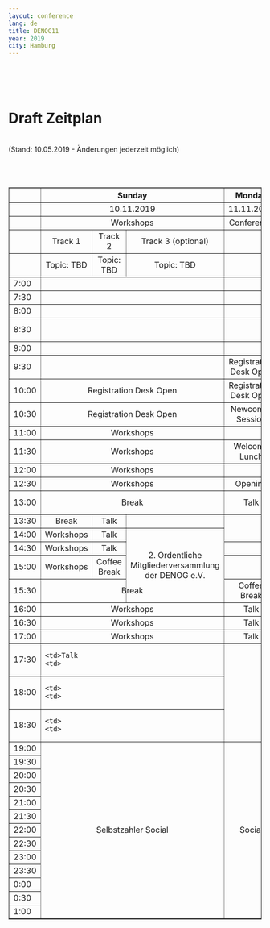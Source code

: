```yaml
---
layout: conference
lang: de
title: DENOG11
year: 2019
city: Hamburg
---
```

<br>
<br>
<br>
<h1>Draft Zeitplan</h1><br>
(Stand: 10.05.2019 - Änderungen jederzeit möglich)<br>
<br>
<br>
<br>
<table border='1'>
  <tr>
    <th></th>
    <th colspan='3'><b><center>Sunday
    <th><b><center>Monday
    <th><b><center>Tuesday
  
  <tr>
    <td>
    <td colspan='3'><center>10.11.2019
    <td><center>11.11.2019
    <td><center>12.11.2019
  
  <tr>
    <td>
    <td colspan='3'><center>Workshops
    <td><center>Conference
    <td><center>Conference
  
  <tr>
    <td>
    <td><center>Track 1
    <td><center>Track 2
    <td><center>Track 3 (optional)
    <td>
    <td>
  
  <tr>
    <td>
    <td><center>Topic: TBD
    <td><center>Topic: TBD
    <td><center>Topic: TBD
    <td>
    <td>
  
  <tr>
    <td>7:00
    <td colspan='3'>
    <td>
    <td>
  
  <tr>
    <td>7:30
    <td colspan='3'>
    <td>
    <td>
  
  <tr>
    <td>8:00
    <td colspan='3'>
    <td>
    <td>
  
  <tr>
    <td>8:30
    <td colspan='3'>
    <td>
    <td><center>Registration Desk Open
  
  <tr>
    <td>9:00
    <td colspan='3'>
    <td>
    <td><center>Talk
  
  <tr>
    <td>9:30
    <td colspan='3'>
    <td><center>Registration Desk Open
    <td><center>Talk
  
  <tr>
    <td>10:00
    <td colspan='3'><center>Registration Desk Open
    <td><center>Registration Desk Open
    <td><center>Talk
  
  <tr>
    <td>10:30
    <td colspan='3'><center>Registration Desk Open
    <td><center>Newcomer Session
    <td><center>Coffee Break
  
  <tr>
    <td>11:00
    <td colspan='3'><center>Workshops
    <td>
    <td><center>Talk
  
  <tr>
    <td>11:30
    <td colspan='3'><center>Workshops
    <td><center>Welcome Lunch
    <td><center>Talk
  
  <tr>
    <td>12:00
    <td colspan='3'><center>Workshops
    <td>
    <td>
    <td>
    <td><center>Talk
  
  <tr>
    <td>12:30
    <td colspan='3'><center>Workshops
    <td><center>Opening
    <td><center>Talk
  
  <tr>
    <td>13:00
    <td colspan='3'><center>Break
    <td><center>Talk
    <td><center>Farewell Lunch
  
  <tr>
    <td>13:30
    <td><center>Break
    <td><center>Talk
    <td>
  
  <tr>
    <td>14:00
    <td><center>Workshops
    <td><center>Talk
    <td rowspan='4'><center>2. Ordentliche<br>Mitgliederversammlung<br>der DENOG e.V.
  
  <tr>
    <td>14:30
    <td><center>Workshops
    <td><center>Talk
    <td>
  
  <tr>
    <td>15:00
    <td><center>Workshops
    <td><center>Coffee Break
    <td>
  
  <tr>
    <td>15:30
    <td colspan='3'><center>Break
    <td><center>Coffee Break
    <td>
  
  <tr>
    <td>16:00
    <td colspan='3'><center>Workshops
    <td><center>Talk
    <td>
  
  <tr>
    <td>16:30
    <td colspan='3'><center>Workshops
    <td><center>Talk
    <td>
  
  <tr>
    <td>17:00
    <td colspan='3'><center>Workshops
    <td><center>Talk
    <td>
  
  <tr>
    <td>17:30
    <td colspan='3'>
    
    <td>Talk
    <td>
  
  <tr>
    <td>18:00
    <td colspan='3'>
    
    <td>
    <td>
  
  <tr>
    <td>18:30
    <td colspan='3'>
    
    <td>
    <td>
  
  <tr>
    <td>19:00
    <td  colspan='3' rowspan='13'><center>Selbstzahler Social
    <td rowspan='13'><center>Social
    <td>
  
  <tr>
    <td>19:30
    <td colspan='3'>
    <td>
    <td>
  
  <tr>
    <td>20:00
    <td colspan='3'>
    <td>
    <td>
  
  <tr>
    <td>20:30
    <td colspan='3'>
    <td>
    <td>
  
  <tr>
    <td>21:00
    <td colspan='3'>
    <td>
    <td>
  
  <tr>
    <td>21:30
    <td colspan='3'>
    <td>
    <td>
  
  <tr>
    <td>22:00
    <td colspan='3'>
    <td>
    <td>
  
  <tr>
    <td>22:30
    <td colspan='3'>
    <td>
    <td>
  
  <tr>
    <td>23:00
    <td colspan='3'>
    <td>
    <td>
  
  <tr>
    <td>23:30
    <td colspan='3'>
    <td>
    <td>
  
  <tr>
    <td>0:00
    <td colspan='3'>
    <td>
    <td>
  
  <tr>
    <td>0:30
    <td colspan='3'>
    <td>
    <td>
  
  <tr>
    <td>1:00
    <td colspan='3'>
    <td>
    <td>
  


